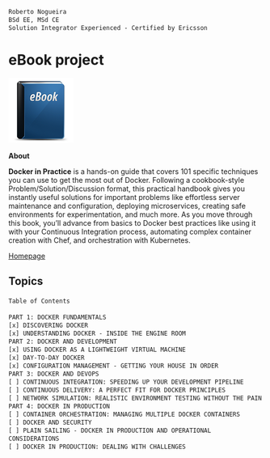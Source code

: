 ```
Roberto Nogueira  
BSd EE, MSd CE
Solution Integrator Experienced - Certified by Ericsson
```
# eBook project

![ebook image](images/ebook.png)

**About**

**Docker in Practice** is a hands-on guide that covers 101 specific techniques you can use to get the most out of Docker. Following a cookbook-style Problem/Solution/Discussion format, this practical handbook gives you instantly useful solutions for important problems like effortless server maintenance and configuration, deploying microservices, creating safe environments for experimentation, and much more. As you move through this book, you’ll advance from basics to Docker best practices like using it with your Continuous Integration process, automating complex container creation with Chef, and orchestration with Kubernetes.

[Homepage](https://www.manning.com/books/docker-in-practice)

## Topics
```
Table of Contents

PART 1: DOCKER FUNDAMENTALS
[x] DISCOVERING DOCKER
[x] UNDERSTANDING DOCKER - INSIDE THE ENGINE ROOM
PART 2: DOCKER AND DEVELOPMENT
[x] USING DOCKER AS A LIGHTWEIGHT VIRTUAL MACHINE
[x] DAY-TO-DAY DOCKER
[x] CONFIGURATION MANAGEMENT - GETTING YOUR HOUSE IN ORDER
PART 3: DOCKER AND DEVOPS
[ ] CONTINUOUS INTEGRATION: SPEEDING UP YOUR DEVELOPMENT PIPELINE
[ ] CONTINUOUS DELIVERY: A PERFECT FIT FOR DOCKER PRINCIPLES
[ ] NETWORK SIMULATION: REALISTIC ENVIRONMENT TESTING WITHOUT THE PAIN
PART 4: DOCKER IN PRODUCTION
[ ] CONTAINER ORCHESTRATION: MANAGING MULTIPLE DOCKER CONTAINERS
[ ] DOCKER AND SECURITY
[ ] PLAIN SAILING - DOCKER IN PRODUCTION AND OPERATIONAL CONSIDERATIONS
[ ] DOCKER IN PRODUCTION: DEALING WITH CHALLENGES
```
